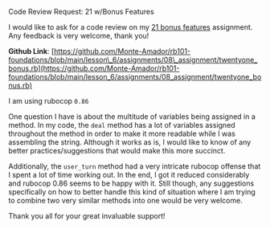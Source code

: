 Code Review Request: 21 w/Bonus Features

I would like to ask for a code review on my [21 bonus features](https://github.com/Monte-Amador/rb101-foundations/blob/main/lesson_6/assignments/08_assignment/twentyone_bonus.rb) assignment. Any feedback is very welcome, thank you!

**Github Link**: [https://github.com/Monte-Amador/rb101-foundations/blob/main/lesson\_6/assignments/08\_assignment/twentyone_bonus.rb](https://github.com/Monte-Amador/rb101-foundations/blob/main/lesson_6/assignments/08_assignment/twentyone_bonus.rb)

I am using rubocop `0.86`

One question I have is about the multitude of variables being assigned in a method. In my code, the `deal` method has a lot of variables assigned throughout the method in order to make it more readable while I was assembling the string. Although it works as is, I would like to know of any better practices/suggestions that would make this more succinct.

Additionally, the `user_turn` method had a very intricate rubocop offense that I spent a lot of time working out. In the end, I got it reduced considerably and rubocop 0.86 seems to be happy with it. Still though, any suggestions specifically on how to better handle this kind of situation where I am trying to combine two very similar methods into one would be very welcome.

Thank you all for your great invaluable support!

